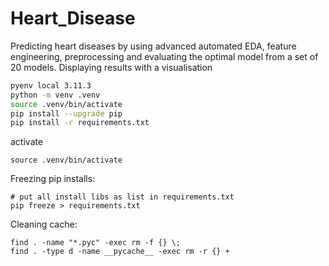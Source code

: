 # Heart_Disease
Predicting heart diseases by using advanced automated EDA, feature engineering, preprocessing and evaluating the optimal model from a set of 20 models. Displaying results with a visualisation



```Bash
pyenv local 3.11.3
python -m venv .venv
source .venv/bin/activate
pip install --upgrade pip
pip install -r requirements.txt

```

activate

```
source .venv/bin/activate
```

Freezing pip installs:

```
# put all install libs as list in requirements.txt 
pip freeze > requirements.txt
```

Cleaning cache:

```
find . -name "*.pyc" -exec rm -f {} \;
find . -type d -name __pycache__ -exec rm -r {} +

```